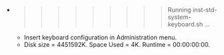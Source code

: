* >>>>>>>>> Running inst-std-system-keyboard.sh ...
  * Insert keyboard configuration in Administration menu.
  * Disk size = 4451592K. Space Used = 4K. Runtime = 00:00:00:00.

